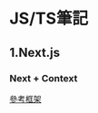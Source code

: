 # JS/TS筆記

## 1.Next.js

### Next + Context
[參考框架](https://github.com/areslin1201/next_js_with_Context_API)